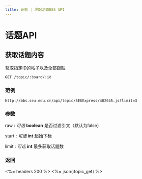 ```yaml
---
title: 话题 | 虎踞龙蟠BBS API
---
```


# 话题API

## 获取话题内容

获取指定ID的帖子以及全部跟贴

    GET /topic/:board/:id

### 范例

    http://bbs.seu.edu.cn/api/topic/SEUExpress/402645.js?limit=3

### 参数

raw
: _可选_ **boolean** 是否过滤引文（默认为false）

start
: _可选_ **int** 起始下标

limit
: _可选_ **int** 最多获取话题数

### 返回

<%= headers 200 %>
<%= json(:topic_get) %>

